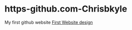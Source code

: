 # https-github.com-Chrisbkyle
My first github website
<a href="https://github.com/Chrisbkyle/https-github.com-Chrisbkyle/blob/main/website.html">First Website design</a>
